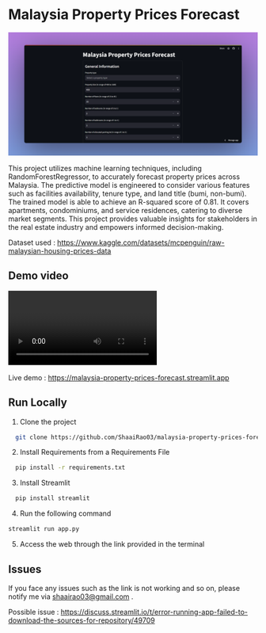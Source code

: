 
# Malaysia Property Prices Forecast
![Malaysia Property Prices Forecast](price-predictor.png) 

This project utilizes machine learning techniques, including RandomForestRegressor, to accurately forecast property prices across Malaysia. The predictive model is engineered to consider various features such as facilities availability, tenure type, and land title (bumi, non-bumi). The trained model is able to achieve an R-squared score of 0.81. It covers apartments, condominiums, and service residences, catering to diverse market segments. This project provides valuable insights for stakeholders in the real estate industry and empowers informed decision-making.

Dataset used : https://www.kaggle.com/datasets/mcpenguin/raw-malaysian-housing-prices-data 

## Demo video 
![Demo Video](price-predictor.mp4) 

Live demo : https://malaysia-property-prices-forecast.streamlit.app

## Run Locally 

1) Clone the project 

```bash
  git clone https://github.com/ShaaiRao03/malaysia-property-prices-forecast.git 
```

2) Install Requirements from a Requirements File

```bash
  pip install -r requirements.txt
```

3) Install Streamlit 

```bash
  pip install streamlit
```

4) Run the following command 

```bash
streamlit run app.py
```

5) Access the web through the link provided in the terminal 

## Issues

If you face any issues such as the link is not working and so on, please notify me via shaairao03@gmail.com .

Possible issue : https://discuss.streamlit.io/t/error-running-app-failed-to-download-the-sources-for-repository/49709 
